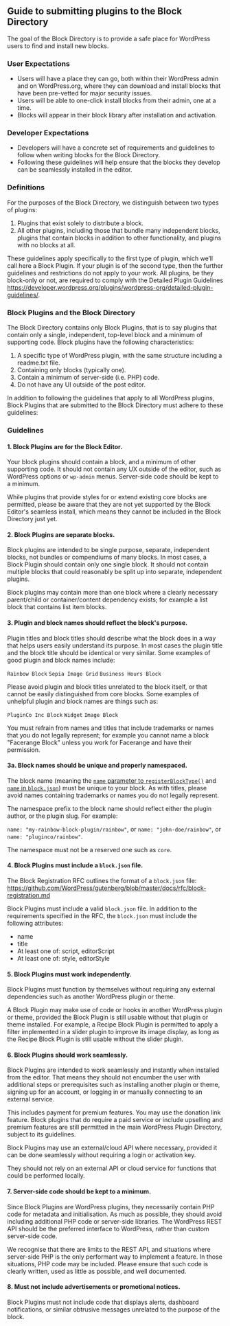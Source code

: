 <h2>Guide to submitting plugins to the Block Directory</h2>

The goal of the Block Directory is to provide a safe place for WordPress users to find and install new blocks.

<h3>User Expectations</h3>

* Users will have a place they can go, both within their WordPress admin and on WordPress.org, where they can download and install blocks that have been pre-vetted for major security issues. 
* Users will be able to one-click install blocks from their admin, one at a time.
* Blocks will appear in their block library after installation and activation.

<h3>Developer Expectations</h3>

* Developers will have a concrete set of requirements and guidelines to follow when writing blocks for the Block Directory.
* Following these guidelines will help ensure that the blocks they develop can be seamlessly installed in the editor.

<h3>Definitions</h3>

For the purposes of the Block Directory, we distinguish between two types of plugins:
1. Plugins that exist solely to distribute a block.
1. All other plugins, including those that bundle many independent blocks, plugins that contain blocks in addition to other functionality, and plugins with no blocks at all.

These guidelines apply specifically to the first type of plugin, which we’ll call here a Block Plugin. If your plugin is of the second type, then the further guidelines and restrictions do not apply to your work. All plugins, be they block-only or not, are required to comply with the Detailed Plugin Guidelines https://developer.wordpress.org/plugins/wordpress-org/detailed-plugin-guidelines/.

<h3>Block Plugins and the Block Directory</h3>

The Block Directory contains only Block Plugins, that is to say plugins that contain only a single, independent, top-level block and a minimum of supporting code. Block plugins have the following characteristics:

1. A specific type of WordPress plugin, with the same structure including a readme.txt file.
1. Containing only blocks (typically one).
1. Contain a minimum of server-side (i.e. PHP) code. 
1. Do not have any UI outside of the post editor.

In addition to following the guidelines that apply to all WordPress plugins, Block Plugins that are submitted to the Block Directory must adhere to these guidelines:

<h3>Guidelines</h3>

<h4>1. Block Plugins are for the Block Editor.</h4>

Your block plugins should contain a block, and a minimum of other supporting code. It should not contain any UX outside of the editor, such as WordPress options or `wp-admin` menus. Server-side code should be kept to a minimum.

While plugins that provide styles for or extend existing core blocks are permitted, please be aware that they are not yet supported by the Block Editor's seamless install, which means they cannot be included in the Block Directory just yet.

<h4>2. Block Plugins are separate blocks.</h4>

Block plugins are intended to be single purpose, separate, independent blocks, not bundles or compendiums of many blocks. In most cases, a Block Plugin should contain only one single block. It should not contain multiple blocks that could reasonably be split up into separate, independent plugins.

Block plugins may contain more than one block where a clearly necessary parent/child or container/content dependency exists; for example a list block that contains list item blocks.

<h4>3. Plugin and block names should reflect the block's purpose.</h4>

Plugin titles and block titles should describe what the block does in a way that helps users easily understand its purpose. In most cases the plugin title and the block title should be identical or very similar. Some examples of good plugin and block names include:

`Rainbow Block`
`Sepia Image Grid`
`Business Hours Block`

Please avoid plugin and block titles unrelated to the block itself, or that cannot be easily distinguished from core blocks. Some examples of unhelpful plugin and block names are things such as:

`PluginCo Inc Block`
`Widget`
`Image Block`

You must refrain from names and titles that include trademarks or names that you do not legally represent; for example you cannot name a block "Facerange Block" unless you work for Facerange and have their permission.

<h4>3a. Block names should be unique and properly namespaced.</h4>

The block name (meaning the [`name` parameter to `registerBlockType()`](https://developer.wordpress.org/block-editor/developers/block-api/block-registration/#block-name) and [`name` in `block.json`](https://github.com/WordPress/gutenberg/blob/master/docs/rfc/block-registration.md#name)) must be unique to your block. As with titles, please avoid names containing trademarks or names you do not legally represent.

The namespace prefix to the block name should reflect either the plugin author, or the plugin slug. For example:

`name: "my-rainbow-block-plugin/rainbow"`, or
`name: "john-doe/rainbow"`, or
`name: "pluginco/rainbow"`.

The namespace must not be a reserved one such as `core`.

<h4>4. Block Plugins must include a <code>block.json</code> file.</h4>

The Block Registration RFC outlines the format of a `block.json` file: https://github.com/WordPress/gutenberg/blob/master/docs/rfc/block-registration.md

Block Plugins must include a valid `block.json` file. In addition to the requirements specified in the RFC, the `block.json` must include the following attributes:
* name
* title
* At least one of: script, editorScript
* At least one of: style, editorStyle

<h4>5. Block Plugins must work independently.</h4>

Block Plugins must function by themselves without requiring any external dependencies such as another WordPress plugin or theme.

A Block Plugin may make use of code or hooks in another WordPress plugin or theme, provided the Block Plugin is still usable without that plugin or theme installed. For example, a Recipe Block Plugin is permitted to apply a filter implemented in a slider plugin to improve its image display, as long as the Recipe Block Plugin is still usable without the slider plugin.

<h4>6. Block Plugins should work seamlessly.</h4>

Block Plugins are intended to work seamlessly and instantly when installed from the editor. That means they should not encumber the user with additional steps or prerequisites such as installing another plugin or theme, signing up for an account, or logging in or manually connecting to an external service.

This includes payment for premium features. You may use the donation link feature. Block plugins that do require a paid service or include upselling and premium features are still permitted in the main WordPress Plugin Directory, subject to its guidelines.

Block Plugins may use an external/cloud API where necessary, provided it can be done seamlessly without requiring a login or activation key.

They should not rely on an external API or cloud service for functions that could be performed locally.

<h4>7. Server-side code should be kept to a minimum.</h4>

Since Block Plugins are WordPress plugins, they necessarily contain PHP code for metadata and initialisation. As much as possible, they should avoid including additional PHP code or server-side libraries. The WordPress REST API should be the preferred interface to WordPress, rather than custom server-side code.

We recognise that there are limits to the REST API, and situations where server-side PHP is the only performant way to implement a feature. In those situations, PHP code may be included. Please ensure that such code is clearly written, used as little as possible, and well documented.

<h4>8. Must not include advertisements or promotional notices.</h4>

Block Plugins must not include code that displays alerts, dashboard notifications, or similar obtrusive messages unrelated to the purpose of the block.


